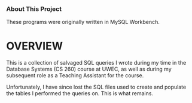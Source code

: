 ### About This Project
These programs were originally written in MySQL Workbench.

# OVERVIEW
This is a collection of salvaged SQL queries I wrote during my time in the Database
Systems (CS 260) course at UWEC, as well as during my subsequent role as a
Teaching Assistant for the course.

Unfortunately, I have since lost the SQL files used to create and populate the
tables I performed the queries on. This is what remains.
